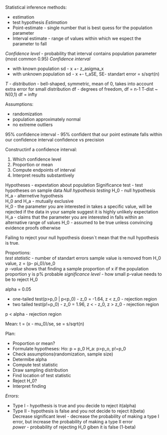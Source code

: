 Statistical inference methods:
  * estimation
  * test hypothesis 
_Estimation_ 
  * Point-estimate - single number that is  best quess for the population parameter
  * Interval estimate - range of values within which we espect the parameter to fall

_Confidence level_ - probability that interval contains population parameter (most common 0.95)
_Confidence interval_
  * with known population sd - x +- z_asigma_x
  * with unknown population sd - x +- t_aSE, SE- standart error = s/sqrt(n)

_T - distribution_ - bell-shaped, symmetric, mean of 0, takes into account extra error for small distribution
df - degrees of freedom, df = n-1
T-dist ~ N(0,1) df = infty

Assumptions:
  * randomization 
  * population approximately normal
  * no extreme outliers

95% confidence interval - 95% confident that our point estimate falls within our confidence interval
confidence vs precision

Constructinf a confidence interval:  
1. Which confidence level  
2. Proportion or mean  
3. Compute endpoints of interval  
4. Interpret results substantively

Hypotheses - expextation about population
Significance test - test hypotheses on sample data
_Null hypothesis testing_
H_0 - null hypothesis  
H_a - alternetive hypothesis  
H_0 and H_a - mutually exclusive  
H_0 - the parameter you are interested in takes a specific value, will be rejected if the data in your sample suggest it is highly unlikely expectation  
H_a - claims that the parameter you are interested in falls within an alternative range of values
H_0  - assumed to be true unless convincing evidence proofs otherwise

Failing to reject your null hypothesis doesn`t mean that the null hypothesis is true.

Proportions:  
_test statistic_ - number of standart errors sample value is removed from H_0 value, z = (p- pi_0)/se_0  
_p -value_ shows that finding a sample proportion of x if the population proportion y is p% probable 
_significance level_ - how small p-value needs to be to reject H_0

alpha = 0.05
  * one-tailed test(p>p_0 | p<p_0) - z_0 = -1.64, z < z_0 - rejection region
  * two tailed test(p!=p_0) - z_0 = 1.96,  z < - z_0, z > z_0 - rejection region

p < alpha - rejection region

Mean:
t = (x - mu_0)/se, se = s/sqrt(n)

Plan:
  * Proportion or mean? 
  * Formulate hypotheses: Ho: p = p_0 H_a: p>p_o, p!=p_0
  * Check assumptions(randomization, sample size)
  * Determibe alpha
  * Compute test statistic
  * Draw sampling distribution
  * Find location of test statistic
  * Reject H_0?
  * Interpret finding

_Errors_:
  * Type I - hypothesis is true and you decide to reject it(alpha)
  * Type II - hypothesis is false and you not decide to reject it(beta)  
Decrease significant level - decrease the probability of making a type I error, but increase the probability of making a type II error  
_power_ - probability of rejecting H_0 giben it is false (1-beta) 
